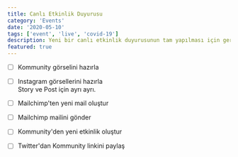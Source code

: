 ```yaml
---
title: Canlı Etkinlik Duyurusu
category: 'Events'
date: '2020-05-10'
tags: ['event', 'live', 'covid-19']
description: Yeni bir canlı etkinlik duyurusunun tam yapılması için gereken tüm adımlar burada.
featured: true
---
```


- [ ] Kommunity görselini hazırla

- [ ] Instagram görsellerini hazırla  
       Story ve Post için ayrı ayrı.

- [ ] Mailchimp'ten yeni mail oluştur

- [ ] Mailchimp mailini gönder

- [ ] Kommunity'den yeni etkinlik oluştur

- [ ] Twitter'dan Kommunity linkini paylaş
